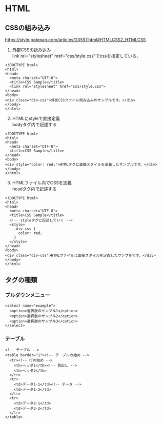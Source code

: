 # HTML
## CSSの組み込み
https://style.potepan.com/articles/20557.html#HTMLCSS2_HTMLCSS
1. 外部CSSの読み込み<br>
link rel="stylesheet" href="css/style.css"でcssを指定している。
```
<!DOCTYPE html>
<html>
<head>
  <meta charset="UTF-8">
  <title>CSS Sample</title>
  <link rel="stylesheet" href="css/style.css">
</head>
<body>
<div class="div-css">外部CSSファイル読み込みのサンプルです。</div>
</body>
</html>
```
2. HTMLにstyleで直接定義<br>
bodyタグ内で記述する
```
<!DOCTYPE html>
<html>
<head>
  <meta charset="UTF-8">
  <title>CSS Sample</title>
</head>
<body>
<div style="color: red;">HTMLタグに直接スタイルを定義したサンプルです。</div>
</body>
</html>
```
3. HTMLファイル内でCSSを定義<br>
headタグ内で記述する
```
<!DOCTYPE html>
<html>
<head>
  <meta charset="UTF-8">
  <title>CSS Sample</title> 
  <!-- styleタグに記述していく -->
  <style> 
    .div-css {
      color: red;
    }
  </style>
</head>
<body>
<div class="div-css">HTMLファイルに直接スタイルを定義したサンプルです。</div>
</body>
</html>
```

## タグの種類
### プルダウンメニュー
```
<select name="example">
  <option>選択肢のサンプル1</option>
  <option>選択肢のサンプル2</option>
  <option>選択肢のサンプル3</option>
</select>
```

### テーブル
```
<!-- テーブル -->
<table border="1"><!-- テーブルの始め -->
  <tr><!-- 行の始め -->
    <th>ヘッダ1</th><!-- 見出し -->
    <th>ヘッダ2</th>
  </tr>
  <tr>
    <td>データ1-1</td><!-- データ -->
    <td>データ1-2</td>
  </tr>
  <tr>
    <td>データ2-1</td>
    <td>データ2-2</td>
  </tr>
</table>
```